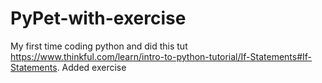 # PyPet-with-exercise
My first time coding python and did this tut https://www.thinkful.com/learn/intro-to-python-tutorial/If-Statements#If-Statements. Added exercise
